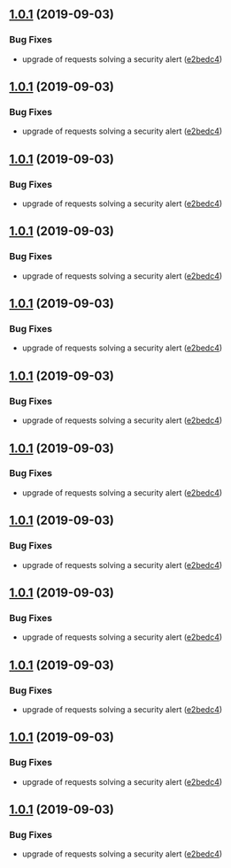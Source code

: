 ## [1.0.1](https://github.com/rpesche/cryptopcash/compare/1.0.0...1.0.1) (2019-09-03)


### Bug Fixes

* upgrade of requests solving a security alert ([e2bedc4](https://github.com/rpesche/cryptopcash/commit/e2bedc4))

## [1.0.1](https://github.com/rpesche/cryptopcash/compare/1.0.0...1.0.1) (2019-09-03)


### Bug Fixes

* upgrade of requests solving a security alert ([e2bedc4](https://github.com/rpesche/cryptopcash/commit/e2bedc4))

## [1.0.1](https://github.com/rpesche/cryptopcash/compare/1.0.0...1.0.1) (2019-09-03)


### Bug Fixes

* upgrade of requests solving a security alert ([e2bedc4](https://github.com/rpesche/cryptopcash/commit/e2bedc4))

## [1.0.1](https://github.com/rpesche/cryptopcash/compare/1.0.0...1.0.1) (2019-09-03)


### Bug Fixes

* upgrade of requests solving a security alert ([e2bedc4](https://github.com/rpesche/cryptopcash/commit/e2bedc4))

## [1.0.1](https://github.com/rpesche/cryptopcash/compare/1.0.0...1.0.1) (2019-09-03)


### Bug Fixes

* upgrade of requests solving a security alert ([e2bedc4](https://github.com/rpesche/cryptopcash/commit/e2bedc4))

## [1.0.1](https://github.com/rpesche/cryptopcash/compare/1.0.0...1.0.1) (2019-09-03)


### Bug Fixes

* upgrade of requests solving a security alert ([e2bedc4](https://github.com/rpesche/cryptopcash/commit/e2bedc4))

## [1.0.1](https://github.com/rpesche/cryptopcash/compare/1.0.0...1.0.1) (2019-09-03)


### Bug Fixes

* upgrade of requests solving a security alert ([e2bedc4](https://github.com/rpesche/cryptopcash/commit/e2bedc4))

## [1.0.1](https://github.com/rpesche/cryptopcash/compare/1.0.0...1.0.1) (2019-09-03)


### Bug Fixes

* upgrade of requests solving a security alert ([e2bedc4](https://github.com/rpesche/cryptopcash/commit/e2bedc4))

## [1.0.1](https://github.com/rpesche/cryptopcash/compare/1.0.0...1.0.1) (2019-09-03)


### Bug Fixes

* upgrade of requests solving a security alert ([e2bedc4](https://github.com/rpesche/cryptopcash/commit/e2bedc4))

## [1.0.1](https://github.com/rpesche/cryptopcash/compare/1.0.0...1.0.1) (2019-09-03)


### Bug Fixes

* upgrade of requests solving a security alert ([e2bedc4](https://github.com/rpesche/cryptopcash/commit/e2bedc4))

## [1.0.1](https://github.com/rpesche/cryptopcash/compare/1.0.0...1.0.1) (2019-09-03)


### Bug Fixes

* upgrade of requests solving a security alert ([e2bedc4](https://github.com/rpesche/cryptopcash/commit/e2bedc4))

## [1.0.1](https://github.com/rpesche/cryptopcash/compare/1.0.0...1.0.1) (2019-09-03)


### Bug Fixes

* upgrade of requests solving a security alert ([e2bedc4](https://github.com/rpesche/cryptopcash/commit/e2bedc4))
